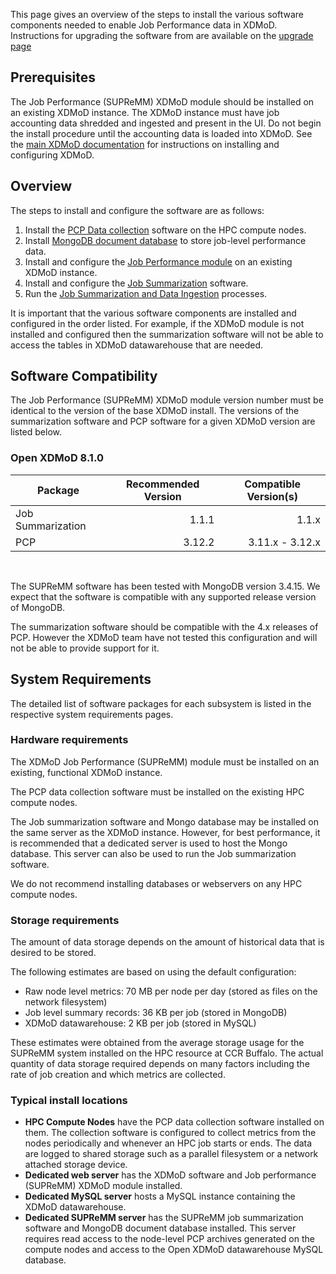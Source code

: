 This page gives an overview of the steps to install
the various software components needed to enable Job Performance 
data in XDMoD. Instructions for upgrading the software from are available
on the [upgrade page](supremm-upgrade-overview.md)

Prerequisites
----------------

The Job Performance (SUPReMM) XDMoD module should be installed on an existing XDMoD
instance.  The XDMoD instance must have job accounting data shredded and
ingested and present in the UI. Do not begin the install procedure until the
accounting data is loaded into XDMoD.  See the [main XDMoD
documentation](https://open.xdmod.org) for instructions on installing and
configuring XDMoD.

Overview
----------

The steps to install and configure the software are as follows:

1. Install the [PCP Data collection](supremm-compute.html) software on the HPC compute nodes.
1. Install [MongoDB document database](supremm-mongo.html) to store job-level performance data.
1. Install and configure the [Job Performance module](supremm-install.html) on an existing XDMoD instance.
1. Install and configure the [Job Summarization](supremm-processing-install.html) software.
1. Run the [Job Summarization and Data Ingestion](supremm-ingestor.html) processes.

It is important that the various software components are installed and configured in the
order listed. For example, if the XDMoD module is not installed and configured then the summarization software
will not be able to access the tables in XDMoD datawarehouse that are needed.

Software Compatibility
----------------------

The Job Performance (SUPReMM) XDMoD module version number must be
identical to the version of the base XDMoD install. The versions of the 
summarization software and PCP software for a given XDMoD version are listed
below.

### Open XDMoD 8.1.0

<table>
<thead>
<tr>
<th>Package</th> <th>Recommended Version</th> <th>Compatible Version(s)</th>
</tr>
</thead>
<tbody>
<tr>
<td> Job Summarization </td><td align="right"> 1.1.1               </td><td align="right"> 1.1.x </td>
</tr>
<tr>
<td> PCP               </td><td align="right"> 3.12.2              </td><td align="right"> 3.11.x - 3.12.x </td>
</tr>
</tbody>
</table>
<br />

The SUPReMM software has been tested with MongoDB version 3.4.15. We expect
that the software is compatible with any supported release version of MongoDB.

The summarization software should be compatible with the 4.x releases of PCP.
However the XDMoD team have not tested this configuration and will not be able
to provide support for it.

System Requirements
---------------------

The detailed list of software packages for each subsystem is listed in the
respective system requirements pages.

### Hardware requirements

The XDMoD Job Performance (SUPReMM) module must be installed on an existing, functional XDMoD instance.

The PCP data collection software must be installed on the existing HPC compute nodes.

The Job summarization software and Mongo database may be installed on the same server as the XDMoD instance.  However, for
best performance, it is recommended that a dedicated server is used to host
the Mongo database. This server can also be used to run the Job summarization software.

We do not recommend installing databases or webservers on any HPC compute nodes.

### Storage requirements

The amount of data storage depends on the amount of historical data that is desired to be stored.

The following estimates are based on using the default configuration:

  * Raw node level metrics: 70 MB per node per day (stored as files on the network filesystem)
  * Job level summary records: 36 KB per job (stored in MongoDB)
  * XDMoD datawarehouse: 2 KB per job (stored in MySQL)

These estimates were obtained from the average storage usage for the SUPReMM
system installed on the HPC resource at CCR Buffalo. The actual quantity of
data storage required depends on many factors including the rate of job
creation and which metrics are collected.

### Typical install locations

* **HPC Compute Nodes** have the PCP data collection software installed on
  them. The collection software is configured to collect metrics from the nodes
  periodically and whenever an HPC job starts or ends. The
  data are logged to shared storage such as a parallel filesystem or a network attached storage device.
* **Dedicated web server** has the XDMoD software and Job performance (SUPReMM) XDMoD module installed.
* **Dedicated MySQL server** hosts a MySQL instance containing the XDMoD datawarehouse.
* **Dedicated SUPReMM server** has the SUPReMM job summarization
  software and  MongoDB document database installed. This server requires read
  access to the node-level PCP archives generated on the compute nodes and access
  to the Open XDMoD datawarehouse MySQL database.
